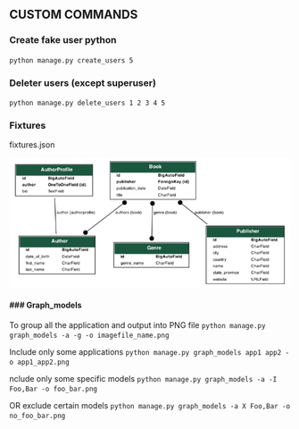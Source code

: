 ## CUSTOM COMMANDS

### Create fake user python

`python manage.py create_users 5 
`
### Deleter users (except superuser)

`python manage.py delete_users 1 2 3 4 5
`
### Fixtures

fixtures.json

![](https://github.com/ls500pymaster/djangoProject_2/blob/master/catalog.png?raw=true)

#### ### Graph_models

To group all the application and output into PNG file
`python manage.py graph_models -a -g -o imagefile_name.png
`

Include only some applications
`python manage.py graph_models app1 app2 -o app1_app2.png`

nclude only some specific models
`python manage.py graph_models -a -I Foo,Bar -o foo_bar.png`

OR exclude certain models 
`python manage.py graph_models -a X Foo,Bar -o no_foo_bar.png`

